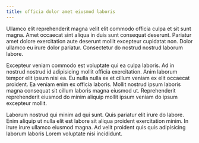 ```yaml
---
title: officia dolor amet eiusmod laboris
---
```


Ullamco elit reprehenderit magna velit elit commodo officia culpa et sit sunt magna. Amet occaecat sint aliqua in duis sunt consequat deserunt. Pariatur amet dolore exercitation aute deserunt mollit excepteur cupidatat non. Dolor ullamco eu irure dolor pariatur. Consectetur do nostrud nostrud laborum labore.

Excepteur veniam commodo est voluptate qui ea culpa laboris. Ad in nostrud nostrud id adipisicing mollit officia exercitation. Anim laborum tempor elit ipsum nisi ea. Eu nulla nulla ex et cillum veniam ex elit occaecat proident. Ea veniam enim ex officia laboris. Mollit nostrud ipsum laboris magna consequat sit cillum laboris magna eiusmod ut. Reprehenderit reprehenderit eiusmod do minim aliquip mollit ipsum veniam do ipsum excepteur mollit.

Laborum nostrud qui minim ad qui sunt. Quis pariatur elit irure do labore. Enim aliquip ut nulla elit est labore sit aliqua proident exercitation minim. In irure irure ullamco eiusmod magna. Ad velit proident quis quis adipisicing laborum laboris Lorem voluptate nisi incididunt.